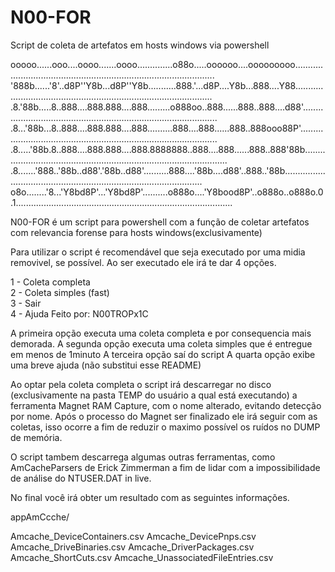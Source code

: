 # N00-FOR
Script de coleta de artefatos em hosts windows via powershell

ooooo......ooo....oooo.......oooo..............o88o.....oooooo....ooooooooo............................................................................................
'888b......'8'..d8P''Y8b...d8P''Y8b...........888.'...d8P....Y8b...888....Y88...........................................................................................
.8.'88b.....8..888....888.888....888.........o888oo..888......888..888....d88'..........................................................................................
.8...'88b...8..888....888.888....888..........888....888......888..888ooo88P'...........................................................................................
.8.....'88b.8..888....888.888....888.8888888..888....888......888..888'88b..............................................................................................
.8.......'888..'88b..d88'.'88b..d88'..........888....'88b....d88'..888..'88b............................................................................................
o8o........'8...'Y8bd8P'...'Y8bd8P'..........o888o....'Y8bood8P'..o888o..o888o.0.1......................................................................................

N00-FOR é um script para powershell com a função de coletar artefatos com relevancia forense para hosts windows(exclusivamente)

Para utilizar o script é recomendável que seja executado por uma midia removivel, se possível.
Ao ser executado ele irá te dar 4 opções.

  1 - Coleta completa                                                                       
  2 - Coleta simples (fast)                                                                 
  3 - Sair                                                                                  
  4 - Ajuda                                                    Feito por: N00TROPx1C

A primeira opção executa uma coleta completa e por consequencia mais demorada.
A segunda opção executa uma coleta simples que é entregue em menos de 1minuto
A terceira opção saí do script
A quarta opção exibe uma breve ajuda (não substitui esse README)

Ao optar pela coleta completa o script irá descarregar no disco (exclusivamente na pasta TEMP do usuário a qual está executando) a ferramenta Magnet RAM Capture, com o nome alterado, evitando detecção por nome.
Após o processo do Magnet ser finalizado ele irá seguir com as coletas, isso ocorre a fim de reduzir o maximo possível os ruídos no DUMP de memória.

O script tambem descarrega algumas outras ferramentas, como AmCacheParsers de Erick Zimmerman a fim de lidar com a impossibilidade de análise do NTUSER.DAT in live.

No final você irá obter um resultado com as seguintes informações.

appAmCcche/

Amcache_DeviceContainers.csv
Amcache_DevicePnps.csv
Amcache_DriveBinaries.csv
Amcache_DriverPackages.csv
Amcache_ShortCuts.csv
Amcache_UnassociatedFileEntries.csv














